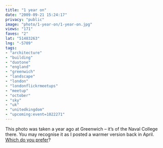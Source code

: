 ```yaml
---
title: "1 year on"
date: "2009-09-21 15:24:17"
privacy: "public"
image: "photo/1-year-on/1-year-on.jpg"
views: "171"
faves: "2"
lat: "51483263"
lng: "-5709"
tags:
- "architecture"
- "building"
- "duotone"
- "england"
- "greenwich"
- "landscape"
- "london"
- "londonflickrmeetups"
- "meetup"
- "october"
- "sky"
- "uk"
- "unitedkingdom"
- "upcoming:event=1022271"
---
```

This photo was taken a year ago at Greenwich – it’s of the Naval College there. You may recognise it as I posted a warmer version back in April. <a target="_blank" href="/photos/2009/09/21/1-year-on/" rel="nofollow">Which do you prefer</a>? <a target="_blank" href="/photos/2009/09/21/1-year-on/" rel="nofollow"></a>
